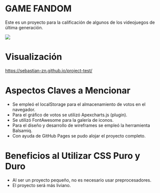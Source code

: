 # GAME FANDOM

<p>Este es un proyecto para la calificación de algunos de los videojuegos de última generación.</p>
<img src=https://i.ibb.co/QMpVFxT/Captura32.png>

# Visualización
https://sebastian-zn.github.io/project-test/

# Aspectos Claves a Mencionar

- Se empleó el localStorage para el almacenamiento de votos en el navegador.
- Para el gráfico de votos se utilizó Apexcharts.js (plugin).
- Se utilizó FontAwesome para la galería de iconos.
- Para el diseño y desarrollo de wireframes se empleó la herramienta Balsamiq.
- Con ayuda de GitHub Pages se pudo alojar el proyecto completo. 

# Beneficios al Utilizar CSS Puro y Duro

- Al ser un proyecto pequeño, no es necesario usar preprocesadores.
- El proyecto será más liviano.
